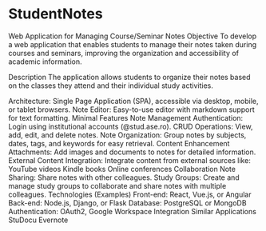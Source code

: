 # StudentNotes 
Web Application for Managing Course/Seminar Notes
Objective
To develop a web application that enables students to manage their notes taken during courses and seminars, improving the organization and accessibility of academic information.

Description
The application allows students to organize their notes based on the classes they attend and their individual study activities.

Architecture: Single Page Application (SPA), accessible via desktop, mobile, or tablet browsers.
Note Editor: Easy-to-use editor with markdown support for text formatting.
Minimal Features
Note Management
Authentication:
Login using institutional accounts (@stud.ase.ro).
CRUD Operations:
View, add, edit, and delete notes.
Note Organization:
Group notes by subjects, dates, tags, and keywords for easy retrieval.
Content Enhancement
Attachments:
Add images and documents to notes for detailed information.
External Content Integration:
Integrate content from external sources like:
YouTube videos
Kindle books
Online conferences
Collaboration
Note Sharing:
Share notes with other colleagues.
Study Groups:
Create and manage study groups to collaborate and share notes with multiple colleagues.
Technologies (Examples)
Front-end: React, Vue.js, or Angular
Back-end: Node.js, Django, or Flask
Database: PostgreSQL or MongoDB
Authentication: OAuth2, Google Workspace Integration
Similar Applications
StuDocu
Evernote
